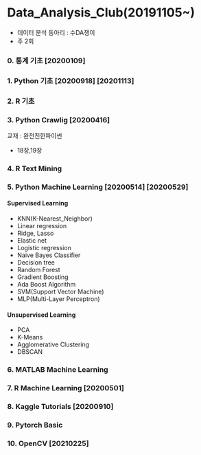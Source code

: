 # Data_Analysis_Club(20191105~)

- 데이터 분석 동아리 : 수DA쟁이
- 주 2회

### 0. 통계 기초 [20200109]

### 1. Python 기초 [20200918] [20201113]

### 2. R 기초

### 3. Python Crawlig [20200416]
교재 : 완전친한파이썬<br>
- 18장,19장

### 4. R Text Mining

### 5. Python Machine Learning [20200514] [20200529]
#### Supervised Learning
- KNN(K-Nearest_Neighbor)
- Linear regression
- Ridge, Lasso
- Elastic net
- Logistic regression
- Naive Bayes Classifier
- Decision tree
- Random Forest
- Gradient Boosting
- Ada Boost Algorithm
- SVM(Support Vector Machine)
- MLP(Multi-Layer Perceptron)
#### Unsupervised Learning
- PCA
- K-Means
- Agglomerative Clustering
- DBSCAN

### 6. MATLAB Machine Learning

### 7. R Machine Learning [20200501]


### 8. Kaggle Tutorials [20200910]

### 9. Pytorch Basic

### 10. OpenCV [20210225]


